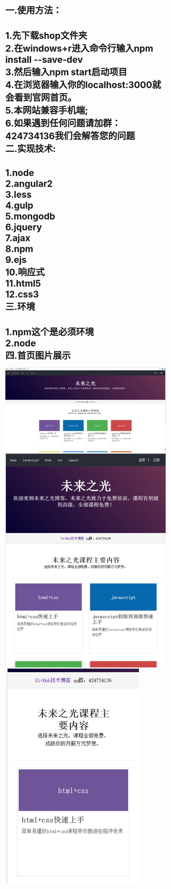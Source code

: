 一.使用方法：
===================
  1.先下载shop文件夹<br>
  2.在windows+r进入命令行输入npm install --save-dev<br>
  3.然后输入npm start启动项目<br>
  4.在浏览器输入你的localhost:3000就会看到官网首页。<br>
  5.本网站兼容手机端;<br>
  6.如果遇到任何问题请加群：424734136我们会解答您的问题<br>
二.实现技术:
====================
  1.node<br>
  2.angular2<br>
  3.less<br>
  4.gulp<br>
  5.mongodb<br>
  6.jquery<br>
  7.ajax<br>
  8.npm<br>
  9.ejs<br>
  10.响应式<br>
  11.html5<br>
  12.css3<br>
三.环境
=============================
  1.npm这个是必须环境<br>
  2.node<br>
四.首页图片展示
================
 ![未来之光首页展示](ltsindex.png)
 ![未来之光pad首页展示](padindex.png)
 ![未来之光手机首页展示](phoneinde.png)
